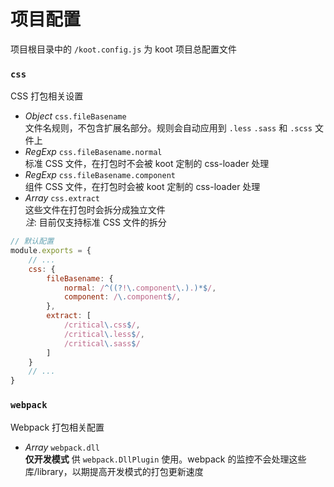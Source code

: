 # 项目配置

项目根目录中的 `/koot.config.js` 为 koot 项目总配置文件

### `css`

CSS 打包相关设置

- _Object_ `css.fileBasename`
<br>文件名规则，不包含扩展名部分。规则会自动应用到 `.less` `.sass` 和 `.scss` 文件上
- _RegExp_ `css.fileBasename.normal`
<br>标准 CSS 文件，在打包时不会被 koot 定制的 css-loader 处理
- _RegExp_ `css.fileBasename.component`
<br>组件 CSS 文件，在打包时会被 koot 定制的 css-loader 处理
- _Array_ `css.extract`
<br>这些文件在打包时会拆分成独立文件
<br>_注_: 目前仅支持标准 CSS 文件的拆分

```javascript
// 默认配置
module.exports = {
    // ...
    css: {
        fileBasename: {
            normal: /^((?!\.component\.).)*$/,
            component: /\.component$/,
        },
        extract: [
            /critical\.css$/,
            /critical\.less$/,
            /critical\.sass$/
        ]
    }
    // ...
}
```

### `webpack`

Webpack 打包相关配置

- _Array_ `webpack.dll`
<br>**仅开发模式** 供 `webpack.DllPlugin` 使用。webpack 的监控不会处理这些库/library，以期提高开发模式的打包更新速度
